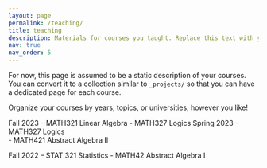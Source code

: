 ```yaml
---
layout: page
permalink: /teaching/
title: teaching
description: Materials for courses you taught. Replace this text with your description.
nav: true
nav_order: 5
---
```


For now, this page is assumed to be a static description of your courses. You can convert it to a collection similar to `_projects/` so that you can have a dedicated page for each course.

Organize your courses by years, topics, or universities, however you like!

Fall 2023 – MATH321 Linear Algebra 
          - MATH327 Logics
Spring 2023 – MATH327 Logics  
            - MATH421 Abstract Algebra II
          
Fall 2022 – STAT 321 Statistics 
          - MATH42 Abstract Algebra I
